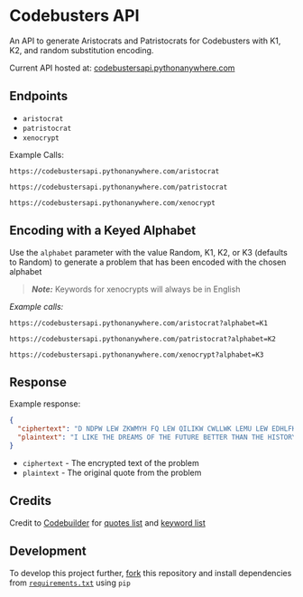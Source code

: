 # Codebusters API

An API to generate Aristocrats and Patristocrats for Codebusters with K1, K2, and random substitution
encoding.

Current API hosted at: [codebustersapi.pythonanywhere.com](https://codebustersapi.pythonanywhere.com)

## Endpoints

* `aristocrat`
* `patristocrat`
* `xenocrypt`

Example Calls:

```
https://codebustersapi.pythonanywhere.com/aristocrat
```

```
https://codebustersapi.pythonanywhere.com/patristocrat
```

```
https://codebustersapi.pythonanywhere.com/xenocrypt
```

## Encoding with a Keyed Alphabet

Use the `alphabet` parameter with the value Random, K1, K2, or K3 (defaults to Random) to generate a problem that has
been encoded with the chosen alphabet

> **_Note:_**  Keywords for xenocrypts will always be in English

*Example calls:*

```
https://codebustersapi.pythonanywhere.com/aristocrat?alphabet=K1
```

```
https://codebustersapi.pythonanywhere.com/patristocrat?alphabet=K2
```

```
https://codebustersapi.pythonanywhere.com/xenocrypt?alphabet=K3
```

## Response

Example response:

```json
{
  "ciphertext": "D NDPW LEW ZKWMYH FQ LEW QILIKW CWLLWK LEMU LEW EDHLFKB FQ LEW OMHL.",
  "plaintext": "I LIKE THE DREAMS OF THE FUTURE BETTER THAN THE HISTORY OF THE PAST."
}
```

* `ciphertext` - The encrypted text of the problem
* `plaintext` - The original quote from the problem

## Credits

Credit to [Codebuilder](https://github.com/AC01010/codebuilder) for [quotes list](quotes.txt)
and [keyword list](keywords.txt)

## Development

To develop this project further, [fork](https://github.com/cmdvmd/codebusters-api/fork) this repository and install
dependencies from [`requirements.txt`](requirements.txt) using `pip`
